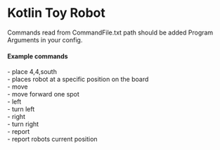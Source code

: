 <h1>Kotlin Toy Robot</h1>

Commands read from CommandFile.txt path should be added Program Arguments in your config.

<h4>Example commands</h4>
- place 4,4,south <br />
  - places robot at a specific position on the board <br />
- move <br />
  - move forward one spot <br />
- left <br />
  - turn left <br />
- right <br />
  - turn right <br />
- report <br />
  - report robots current position <br />

